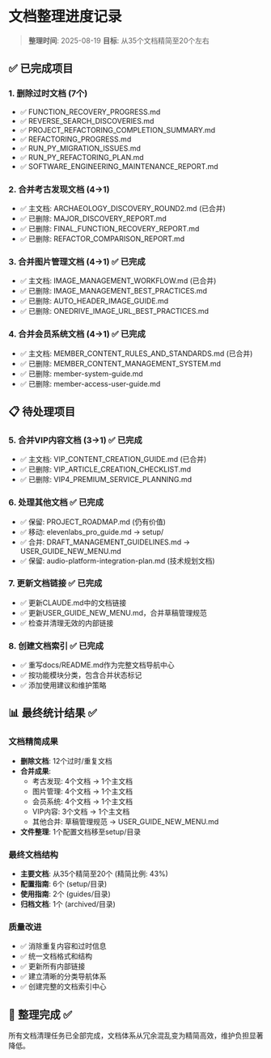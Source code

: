 # 文档整理进度记录

> **整理时间**: 2025-08-19
> **目标**: 从35个文档精简至20个左右

## ✅ 已完成项目

### 1. 删除过时文档 (7个)
- ✅ FUNCTION_RECOVERY_PROGRESS.md
- ✅ REVERSE_SEARCH_DISCOVERIES.md  
- ✅ PROJECT_REFACTORING_COMPLETION_SUMMARY.md
- ✅ REFACTORING_PROGRESS.md
- ✅ RUN_PY_MIGRATION_ISSUES.md
- ✅ RUN_PY_REFACTORING_PLAN.md
- ✅ SOFTWARE_ENGINEERING_MAINTENANCE_REPORT.md

### 2. 合并考古发现文档 (4→1)
- ✅ 主文档: ARCHAEOLOGY_DISCOVERY_ROUND2.md (已合并)
- ✅ 已删除: MAJOR_DISCOVERY_REPORT.md
- ✅ 已删除: FINAL_FUNCTION_RECOVERY_REPORT.md  
- ✅ 已删除: REFACTOR_COMPARISON_REPORT.md

### 3. 合并图片管理文档 (4→1) ✅ 已完成
- ✅ 主文档: IMAGE_MANAGEMENT_WORKFLOW.md (已合并)
- ✅ 已删除: IMAGE_MANAGEMENT_BEST_PRACTICES.md
- ✅ 已删除: AUTO_HEADER_IMAGE_GUIDE.md
- ✅ 已删除: ONEDRIVE_IMAGE_URL_BEST_PRACTICES.md

### 4. 合并会员系统文档 (4→1) ✅ 已完成
- ✅ 主文档: MEMBER_CONTENT_RULES_AND_STANDARDS.md (已合并)
- ✅ 已删除: MEMBER_CONTENT_MANAGEMENT_SYSTEM.md
- ✅ 已删除: member-system-guide.md
- ✅ 已删除: member-access-user-guide.md

## 📋 待处理项目

### 5. 合并VIP内容文档 (3→1) ✅ 已完成
- ✅ 主文档: VIP_CONTENT_CREATION_GUIDE.md (已合并)
- ✅ 已删除: VIP_ARTICLE_CREATION_CHECKLIST.md
- ✅ 已删除: VIP4_PREMIUM_SERVICE_PLANNING.md

### 6. 处理其他文档 ✅ 已完成
- ✅ 保留: PROJECT_ROADMAP.md (仍有价值)
- ✅ 移动: elevenlabs_pro_guide.md → setup/
- ✅ 合并: DRAFT_MANAGEMENT_GUIDELINES.md → USER_GUIDE_NEW_MENU.md
- ✅ 保留: audio-platform-integration-plan.md (技术规划文档)

### 7. 更新文档链接 ✅ 已完成
- ✅ 更新CLAUDE.md中的文档链接
- ✅ 更新USER_GUIDE_NEW_MENU.md，合并草稿管理规范
- ✅ 检查并清理无效的内部链接

### 8. 创建文档索引 ✅ 已完成
- ✅ 重写docs/README.md作为完整文档导航中心
- ✅ 按功能模块分类，包含合并状态标记
- ✅ 添加使用建议和维护策略

## 📊 最终统计结果 ✅

### 文档精简成果
- **删除文档**: 12个过时/重复文档
- **合并成果**: 
  - 考古发现: 4个文档 → 1个主文档
  - 图片管理: 4个文档 → 1个主文档  
  - 会员系统: 4个文档 → 1个主文档
  - VIP内容: 3个文档 → 1个主文档
  - 其他合并: 草稿管理规范 → USER_GUIDE_NEW_MENU.md
- **文件整理**: 1个配置文档移至setup/目录

### 最终文档结构
- **主要文档**: 从35个精简至20个 (精简比例: 43%)
- **配置指南**: 6个 (setup/目录)
- **使用指南**: 2个 (guides/目录)
- **归档文档**: 1个 (archived/目录)

### 质量改进
- ✅ 消除重复内容和过时信息
- ✅ 统一文档格式和结构
- ✅ 更新所有内部链接
- ✅ 建立清晰的分类导航体系
- ✅ 创建完整的文档索引中心

## 🎯 整理完成 ✅
所有文档清理任务已全部完成，文档体系从冗余混乱变为精简高效，维护负担显著降低。